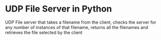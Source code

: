 # UDP File Server in Python

UDP File server that takes a filename from the client, checks the server for any number of instances of that filename, returns all the filenames and retrieves the file selected by the client
